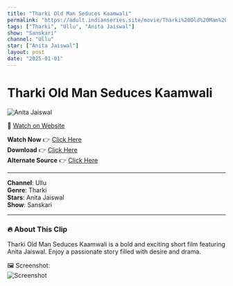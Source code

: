 ```yaml
---
title: "Tharki Old Man Seduces Kaamwali"
permalink: "https://adult.indianseries.site/movie/Tharki%20Old%20Man%20Seduces%20Kaamwali"
tags: ["Tharki", "Ullu", "Anita Jaiswal"]
show: "Sanskari"
channel: "Ullu"
star: ["Anita Jaiswal"]
layout: post
date: "2025-01-01"
---
```


# Tharki Old Man Seduces Kaamwali

![Anita Jaiswal](https://shorts.desisins.com/wp-content/uploads/2024/11/Tharki-Kaamwali-Anita-Jaiswal-Sanskari-Ullu-DesiSins.com_.jpg)

🔗 [Watch on Website](https://adult.indianseries.site/movie/Tharki%20Old%20Man%20Seduces%20Kaamwali)

**Watch Now** 👉 [Click Here](https://adult.indianseries.site/movie/Tharki%20Old%20Man%20Seduces%20Kaamwali)  
**Download** 👉 [Click Here](https://adult.indianseries.site/movie/Tharki%20Old%20Man%20Seduces%20Kaamwali)  
**Alternate Source** 👉 [Click Here](https://adult.indianseries.site/movie/Tharki%20Old%20Man%20Seduces%20Kaamwali)

---

**Channel**: Ullu  
**Genre**: Tharki  
**Stars**: Anita Jaiswal  
**Show**: Sanskari

---

### 🔥 About This Clip

Tharki Old Man Seduces Kaamwali is a bold and exciting short film featuring Anita Jaiswal. Enjoy a passionate story filled with desire and drama.
 
🖼️ Screenshot:  
![Screenshot](https://shorts.desisins.com/wp-content/uploads/2024/11/Tharki-Kaamwali-Anita-Jaiswal-Sanskari-Ullu-DesiSins.com_.jpg)

